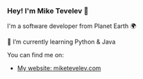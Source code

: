 ### Hey! I'm Mike Tevelev 👋

I'm a software developer from Planet Earth 🌍

🌱 I’m currently learning Python & Java

You can find me on:
- [My website: miketevelev.com](https://miketevelev.com/)


<!--
**miketevelev/miketevelev** is a ✨ _special_ ✨ repository because its `README.md` (this file) appears on your GitHub profile.

Here are some ideas to get you started:

- 🔭 I’m currently working on ...
- 🌱 I’m currently learning ...
- 👯 I’m looking to collaborate on ...
- 🤔 I’m looking for help with ...
- 💬 Ask me about ...
- 📫 How to reach me: ...
- 😄 Pronouns: ...
- ⚡ Fun fact: ...
-->
